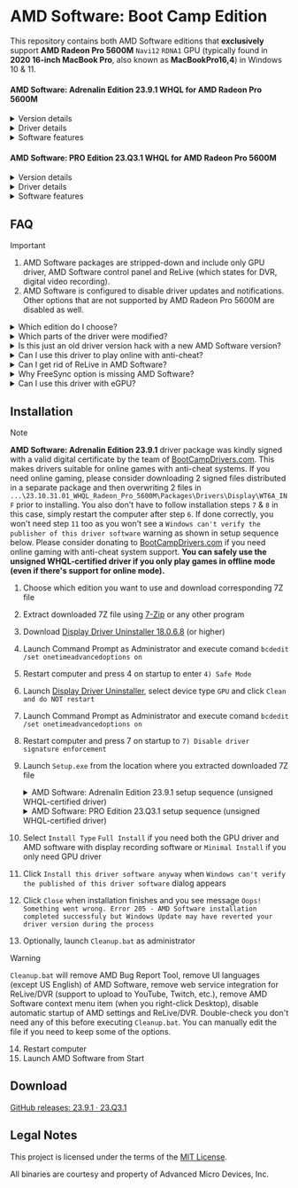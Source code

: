# AMD Software: Boot Camp Edition

This repository contains both AMD Software editions that **exclusively** support **AMD Radeon Pro 5600M** `Navi12` `RDNA1` GPU (typically found in **2020 16-inch MacBook Pro**, also known as **MacBookPro16,4**) in Windows 10 & 11.

#### AMD Software: Adrenalin Edition 23.9.1 WHQL for AMD Radeon Pro 5600M

<details>
  <summary>Version details</summary>
  
    Driver Version:                 23.10.31.01
    Windows Driver Store Version:	31.0.21031.1005 | 30.0.21030.1003 (Kernel Mode Driver 22.6.1)
    Release Date:                   24.08.2023      | 17.07.2022      (Kernel Mode Driver 22.6.1)
    Release Notes:                  https://www.amd.com/en/support/kb/release-notes/rn-rad-win-23-9-1
                                    https://www.amd.com/en/support/kb/release-notes/rn-rad-win-22-6-1
  
</details>

<details>
  <summary>Driver details</summary>
  
  ![AMD Software: Adrenalin Edition 23.9.1](https://github.com/bananakid/amd-radeon-pro-5600m-boot-camp/assets/17095595/cb6ffada-1912-4dac-890a-5e9c4a2601eb)

</details>

<details>
  <summary>Software features</summary>
  
  ![AMD Software: Adrenalin Edition 23.9.1](https://github.com/bananakid/amd-radeon-pro-5600m-boot-camp/assets/17095595/b814e492-30e0-48af-8e2c-9cfe4964844f)
  ![AMD Software: Adrenalin Edition 23.9.1](https://github.com/bananakid/amd-radeon-pro-5600m-boot-camp/assets/17095595/d4e19b0d-fe90-49ef-9ce6-a568b863ae82)
  ![AMD Software: Adrenalin Edition 23.9.1](https://github.com/bananakid/amd-radeon-pro-5600m-boot-camp/assets/17095595/ffe115ec-d297-4ffe-aa61-f9b8c7a849a2)
  ![AMD Software: Adrenalin Edition 23.9.1](https://github.com/bananakid/amd-radeon-pro-5600m-boot-camp/assets/17095595/bdd99fb2-2936-4ad8-af97-d1c746c18cd5)
↑ Note all those options can be configured separately for any game in AMD Software: Adrenalin Edition 23.9.1.

</details>

#### AMD Software: PRO Edition 23.Q3.1 WHQL for AMD Radeon Pro 5600M

<details>
  <summary>Version details</summary>
  
    Driver Version:                 23.10.18.06
    Windows Driver Store Version:	31.0.21018.6011 | 30.0.21030.1003 (Kernel Mode Driver 22.6.1)
    Release Date:                   24.08.2023      | 17.07.2022      (Kernel Mode Driver 22.6.1)
    Release Notes:                  https://www.amd.com/en/support/kb/release-notes/rn-pro-win-23-q3-1
                                    https://www.amd.com/en/support/kb/release-notes/rn-rad-win-22-6-1
  
</details>

<details>
  <summary>Driver details</summary>
  
  ![AMD Software: PRO Edition 23.Q3.1](https://github.com/bananakid/amd-radeon-pro-5600m-boot-camp/assets/17095595/77bc0f8c-c2ab-4763-8d01-4cec2223b5df)

</details>

<details>
  <summary>Software features</summary>

  ![AMD Software: PRO Edition 23.Q3.1](https://github.com/bananakid/amd-radeon-pro-5600m-boot-camp/assets/17095595/6d92b7d0-4ed8-4cd1-bfb5-c798e8f901f8)
  ![AMD Software: PRO Edition 23.Q3.1](https://github.com/bananakid/amd-radeon-pro-5600m-boot-camp/assets/17095595/a0c852f4-0eb2-41a4-a9c7-04871e68ca07)
  ![AMD Software: PRO Edition 23.Q3.1](https://github.com/bananakid/amd-radeon-pro-5600m-boot-camp/assets/17095595/6b639a95-f5db-4725-bb73-52f4e15c678f)
  ![AMD Software: PRO Edition 23.Q3.1](https://github.com/bananakid/amd-radeon-pro-5600m-boot-camp/assets/17095595/1919b34e-60db-4680-93ae-e14a0961f0aa)
  ![AMD Software: PRO Edition 23.Q3.1](https://github.com/bananakid/amd-radeon-pro-5600m-boot-camp/assets/17095595/b480ff32-256a-4ae3-906e-232d64cda9d1)
  ![AMD Software: PRO Edition 23.Q3.1](https://github.com/bananakid/amd-radeon-pro-5600m-boot-camp/assets/17095595/80896c13-31af-4551-bf42-c14c69a3a290)
↑ Note there're almost no options for configuring game in AMD Software: PRO Edition 23.Q3.1, however viewport-related options do appear when configuring programs.

</details>

## FAQ

> [!IMPORTANT]
> 1. AMD Software packages are stripped-down and include only GPU driver, AMD Software control panel and ReLive (which states for DVR, digital video recording).
> 2. AMD Software is configured to disable driver updates and notifications. Other options that are not supported by AMD Radeon Pro 5600M are disabled as well.

<details>
<summary>Which edition do I choose?</summary>
    
> There's no noticeable performance difference between **Adrenalin Edition** ([YouTube promo](https://www.youtube.com/watch?v=EsvLsnQaYeE)) and **PRO Edition** ([YouTube promo](https://www.youtube.com/watch?v=lLCYjjBgDns)).

> However AMD Software features are very different: **Adrenalin Edition** allows forcing "AMD FidelityFX Super Resolution" (FSR 1.0) to any game or fullscreen program, while **PRO Edition** allows using "Radeon PRO Viewport Boost" (movement based dynamic resolution), "Radeon PRO In-Viewport Image Boost" (forces higher than native resolution for viewport of design software only for supersampling the viewport contents, keep in mind not all software is supported) and "Radeon PRO Image Boost" (forces higher than native resolution for supersampling of entire screen, so all windowed programs are supersampled while Windows UI is scaled) features that may be useful in CAD, BIM and 3D design programs. I attach screenshots of AMD Software for both editions in spoilers so you can have a look at the differences yourself.

> According to ads the only other difference is stability where **PRO Edition** is advertised as enterprise-grade solution, thus more stable. However I didn't experience any stability issues of **Adrenalin Edition** under moderate load. All in all I recommend using **Adrenalin Edition** unless you absolutely need "Radeon PRO Image Boost" or "Radeon PRO In-Viewport Image Boost".
  
</details>

<details>
<summary>Which parts of the driver were modified?</summary>
    
> No binaries of the driver were modified in any way (hex-editing, etc.). The hardware compatibility was achieved by:
> - replacing AMD's `amdkmdag.sys` kernel mode driver (that comes with the packages downloaded from AMD website) with AMD's latest `amdkmdag.sys` that supports this GPU (both files contain valid digital signarures by AMD, Inc. and Microsoft)
> - updating package `JSON` setup configuration files
> - updating driver file structure
> - updating driver `INF` file

> Driver `INF` file includes a couple of OpenGL and Direct3D-related tweaks found in `Navi10` drivers by [BootCampDrivers.com](https://www.bootcampdrivers.com/), though I didn't find it affects performance of this particular GPU in any manner. Driver `INF` also features usage of full `DXNAVI` instead of regular `DX9` and `DX11` as it was recently approved for `RDNA1` (this update may have improved DirectX 9 and DirectX 11 performance slightly).
  
</details>

<details>
<summary>Is this just an old driver version hack with a new AMD Software version?</summary>
    
> No, `amdkmdag.sys` kernel mode driver acts like "hub" hub for all the driver parts to "guide" their usage. Since all other parts of the driver (typically `DLL` files) are "new" and fit in file structure supported by "older" `amdkmdag.sys`, the actual GPU performance is "new" as well. The versions of `Direct3D`, `Vulkan`, `OpenGL`, `OpenCL` drivers in use can be checked in AMD Software control panel (in Hardware & Details) or in GPU-Z. Performance testing was done to make sure this is correct.
  
</details>

<details>
<summary>Can I use this driver to play online with anti-cheat?</summary>
    
> Though kernel mode driver that is used is WHQL-certified, it is likely that anti-cheat systems of games won't allow playing online with this driver because package digital signature is incomplete.

> However **AMD Software: Adrenalin Edition 23.9.1** driver package was kindly signed with a valid digital certificate by the team of [BootCampDrivers.com](https://www.bootcampdrivers.com/) and is no more limited for online gaming. Please follow **Note** in the [Installation](https://github.com/bananakid/amd-radeon-pro-5600m-boot-camp#installation) section for details. **AMD Software: PRO Edition 23.Q3.1** driver package hasn't been signed.

> There're no known limitations for games in offline modes, even if game features anti-cheat for online mode (it will work just fine offline, just as well as any regular single-player game).
  
</details>

<details>
<summary>Can I get rid of ReLive in AMD Software?</summary>
    
> Yes, you can use [Radeon Software Slimmer](https://github.com/GSDragoon/RadeonSoftwareSlimmer) to remove ReLive (DVR, digital video recording which states for screen recording) from instalation package before starting `Setup.exe`. However note that Overlay won't function if ReLive/DVR package wasn't installed!
  
</details>

<details>
<summary>Why FreeSync option is missing AMD Software?</summary>
 
> Global FreeSync option is disabled in `AMD Software` → `Gaming` → `Display`, though this feature still can be used with external display that supports it. You can enable it for specific programs and games via per-application settings and use it with an appropriate external display. If you really need the global setting you can edit line 718 of `INF` file prior to installation: just change `HKR,,freesync_runtime_component_na,%REG_SZ%,true` to `HKR,,freesync_runtime_component_na,%REG_SZ%,false`.
  
</details>

<details>
<summary>Can I use this driver with eGPU?</summary>
    
> Yes, both for NVIDIA and AMD eGPU. However if you're planning to use the driver with AMD eGPU side-by-side you should do one of the following things:
> - if you don't need additional AMD Software settings (except AMD ReLive), you should first install this package and then download and install eGPU driver of the same version (23.9.1) in `Minimal Install` mode (or via Device Manager)
> - if you need additional AMD Software settings fuctions (like AMD Link), you should first download and install eGPU driver of the same version (23.9.1) in any mode and then install this package in `Minimal Install` mode (or via Device Manager), then make sure to disable any automatic driver updates
  
</details>

## Installation

> [!NOTE]
> **AMD Software: Adrenalin Edition 23.9.1** driver package was kindly signed with a valid digital certificate by the team of [BootCampDrivers.com](https://www.bootcampdrivers.com/). This makes drivers suitable for online games with anti-cheat systems. If you need online gaming, please consider downloading 2 signed files distributed in a separate package and then overwriting 2 files in `...\23.10.31.01_WHQL_Radeon_Pro_5600M\Packages\Drivers\Display\WT6A_INF` prior to installing. You also don't have to follow installation steps `7` & `8` in this case, simply restart the computer after step `6`. If done correctly, you won't need step `11` too as you won't see a `Windows can't verify the publisher of this driver software` warning as shown in setup sequence below. Please consider donating to [BootCampDrivers.com](https://www.bootcampdrivers.com/) if you need online gaming with anti-cheat system support. **You can safely use the unsigned WHQL-certified driver if you only play games in offline mode (even if there's support for online mode).**

1. Choose which edition you want to use and download corresponding 7Z file
2. Extract downloaded 7Z file using [7-Zip](https://www.7-zip.org/) or any other program
3. Download [Display Driver Uninstaller 18.0.6.8](https://www.wagnardsoft.com/forums/viewforum.php?f=5) (or higher)
4. Launch Command Prompt as Administrator and execute comand `bcdedit /set onetimeadvancedoptions on`
5. Restart computer and press 4 on startup to enter `4) Safe Mode`
6. Launch [Display Driver Uninstaller](https://www.wagnardsoft.com/forums/viewforum.php?f=5), select device type `GPU` and click `Clean and do NOT restart`
8. Launch Command Prompt as Administrator and execute comand `bcdedit /set onetimeadvancedoptions on`
9. Restart computer and press 7 on startup to `7) Disable driver signature enforcement`
9. Launch `Setup.exe` from the location where you extracted downloaded 7Z file
    <details>
      <summary>AMD Software: Adrenalin Edition 23.9.1 setup sequence (unsigned WHQL-certified driver)</summary>

      
      ![001](https://github.com/bananakid/amd-radeon-pro-5600m-boot-camp/assets/17095595/ed7044c0-5bf4-4625-b15a-6d50a0aae802)
      ![002](https://github.com/bananakid/amd-radeon-pro-5600m-boot-camp/assets/17095595/3404f06f-8c65-4caf-8ab7-ecf599bd4ea3)
      ![003](https://github.com/bananakid/amd-radeon-pro-5600m-boot-camp/assets/17095595/ccd06773-cb8e-4a5c-90ce-0df17ed03c37)
      ![004](https://github.com/bananakid/amd-radeon-pro-5600m-boot-camp/assets/17095595/a64bae4c-e2a8-46cc-b7dc-00ec6bc3130d)

    </details>
    <details>
      <summary>AMD Software: PRO Edition 23.Q3.1 setup sequence (unsigned WHQL-certified driver)</summary>

      
      ![001](https://github.com/bananakid/amd-radeon-pro-5600m-boot-camp/assets/17095595/2b74d610-14be-4571-ae88-909decc99388)
      ![002](https://github.com/bananakid/amd-radeon-pro-5600m-boot-camp/assets/17095595/cda5b5b1-b543-442e-957c-e93ee8304aa4)
      ![003](https://github.com/bananakid/amd-radeon-pro-5600m-boot-camp/assets/17095595/66afeb5c-718e-4673-a507-c68a0884d850)
      ![004](https://github.com/bananakid/amd-radeon-pro-5600m-boot-camp/assets/17095595/0bb488bf-05f8-4499-b24e-073b852922d0)

    </details>
11. Select `Install Type` `Full Install` if you need both the GPU driver and AMD software with display recording software or `Minimal Install` if you only need GPU driver
12. Click `Install this driver software anyway` when `Windows can't verify the published of this driver software` dialog appears
13. Click `Close` when installation finishes and you see message `Oops! Something went wrong. Error 205 - AMD Software installation completed successfuly but Windows Update may have reverted your driver version during the process`
14. Optionally, launch `Cleanup.bat` as administrator
> [!WARNING]  
> `Cleanup.bat` will remove AMD Bug Report Tool, remove UI languages (except US English) of AMD Software, remove web service integration for ReLive/DVR (support to upload to YouTube, Twitch, etc.), remove AMD Software context menu item (when you right-click Desktop), disable automatic startup of AMD settings and ReLive/DVR. Double-check you don't need any of this before executing `Cleanup.bat`. You can manually edit the file if you need to keep some of the options.
14. Restart computer
15. Launch AMD Software from Start

## Download

[GitHub releases: 23.9.1 · 23.Q3.1](https://github.com/bananakid/amd-radeon-pro-5600m-boot-camp/releases/tag/release)

## Legal Notes

This project is licensed under the terms of the [MIT License](https://opensource.org/license/mit/).

All binaries are courtesy and property of Advanced Micro Devices, Inc.
